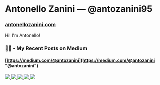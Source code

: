 # Antonello Zanini — @antozanini95
### [antonellozanini.com](https://antonellozanini.com/en) 
Hi! I'm Antonello!  

### ✍🏻 - My Recent Posts on Medium
#### [https://medium.com/@antozanini](https://medium.com/@antozanini "@antozanini") 
<!-- https://medium.com/better-programming/add-your-recent-published-mediums-article-on-github-readme-9ffaf3ad1606 -->
<a target="_blank" href="https://github-readme-medium-recent-article.vercel.app/medium/@antozanini/0">
  <img src="https://github-readme-medium-recent-article.vercel.app/medium/@antozanini/0"> 
<a target="_blank" href="https://github-readme-medium-recent-article.vercel.app/medium/@antozanini/1">
  <img src="https://github-readme-medium-recent-article.vercel.app/medium/@antozanini/1"> 
<a target="_blank" href="https://github-readme-medium-recent-article.vercel.app/medium/@antozanini/2">
  <img src="https://github-readme-medium-recent-article.vercel.app/medium/@antozanini/2"> 
<a target="_blank" href="https://github-readme-medium-recent-article.vercel.app/medium/@antozanini/3">
  <img src="https://github-readme-medium-recent-article.vercel.app/medium/@antozanini/3"> 
<a target="_blank" href="https://github-readme-medium-recent-article.vercel.app/medium/@antozanini/4">
  <img src="https://github-readme-medium-recent-article.vercel.app/medium/@antozanini/4"> 
